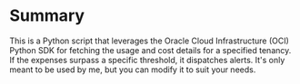 # Summary

This is a Python script that leverages the Oracle Cloud Infrastructure (OCI) Python SDK for fetching the usage and cost details for a specified tenancy. If the expenses surpass a specific threshold, it dispatches alerts. It's only meant to be used by me, but you can modify it to suit your needs.
